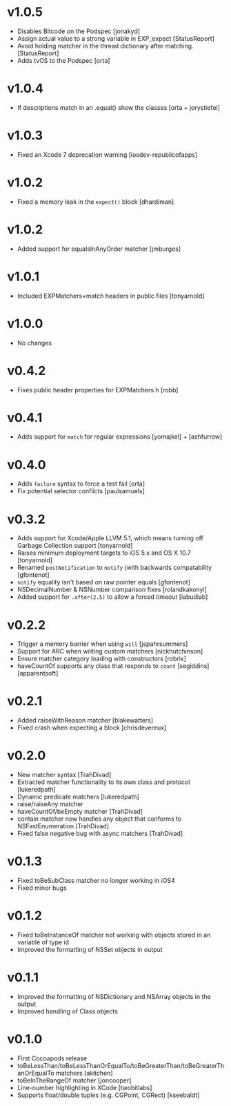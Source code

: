 v1.0.5
=====
* Disables Bitcode on the Podspec  [jonakyd]
* Assign actual value to a strong variable in EXP_expect [StatusReport]
* Avoid holding matcher in the thread dictionary after matching. [StatusReport]
* Adds tvOS to the Podspec [orta]

v1.0.4
=====
* If descriptions match in an .equal() show the classes [orta + jorystiefel]

v1.0.3
=====
* Fixed an Xcode 7 deprecation warning [iosdev-republicofapps]

v1.0.2
=====
* Fixed a memory leak in the `expect()` block [dhardiman]

v1.0.2
=====
* Added support for equalsInAnyOrder matcher [jmburges]

v1.0.1
=====
* Included EXPMatchers+match headers in public files [tonyarnold]

v1.0.0
======
* No changes

v0.4.2
======

* Fixes public header properties for EXPMatchers.h [robb]

v0.4.1
======

* Adds support for `match` for regular expressions [yomajkel] + [ashfurrow]

v0.4.0
======

* Adds `failure` syntax to force a test fail [orta]
* Fix potential selector conflicts [paulsamuels]

v0.3.2
======

* Adds support for Xcode/Apple LLVM 5.1, which means turning off Garbage Collection support [tonyarnold]
* Raises minimum deployment targets to iOS 5.x and OS X 10.7 [tonyarnold]
* Renamed `postNotification` to `notify` (with backwards compatability [gfontenot]
* `notify` equality isn't based on raw pointer equals [gfontenot]
* NSDecimalNumber & NSNumber comparison fixes [rolandkakonyi]
* Added support for `.after(2.5)` to allow a forced timeout [iabudiab]

v0.2.2
======

* Trigger a memory barrier when using `will` [jspahrsummers]
* Support for ARC when writing custom matchers [nickhutchinson]
* Ensure matcher category loading with constructors [robrix]
* haveCountOf supports any class that responds to `count` [segiddins][apparentsoft]

v0.2.1
======

* Added raiseWithReason matcher [blakewatters]
* Fixed crash when expecting a block [chrisdevereux]

v0.2.0
======

* New matcher syntax [TrahDivad]
* Extracted matcher functionality to its own class and protocol [lukeredpath]
* Dynamic predicate matchers [lukeredpath]
* raise/raiseAny matcher
* haveCountOf/beEmpty matcher [TrahDivad]
* contain matcher now handles any object that conforms to NSFastEnumeration [TrahDivad]
* Fixed false negative bug with async matchers [TrahDivad]

v0.1.3
======

* Fixed toBeSubClass matcher no longer working in iOS4
* Fixed minor bugs

v0.1.2
======

* Fixed toBeInstanceOf matcher not working with objects stored in an variable of type id
* Improved the formatting of NSSet objects in output

v0.1.1
======

* Improved the formatting of NSDictionary and NSArray objects in the output
* Improved handling of Class objects

v0.1.0
======

* First Cocoapods release
* toBeLessThan/toBeLessThanOrEqualTo/toBeGreaterThan/toBeGreaterThanOrEqualTo matchers [akitchen]
* toBeInTheRangeOf matcher [joncooper]
* Line-number highlighting in XCode [twobitlabs]
* Supports float/double tuples (e.g. CGPoint, CGRect) [kseebaldt]
